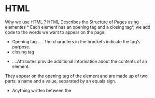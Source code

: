 # HTML 
Why we use HTML ?
HTML Describes the Structure of Pages using elementes * Each
element has an opening tag and a closing tag*, we add code to the words we want
to appear on the page.
* Opening tag *<Character >*  .... The characters in the brackets
indicate the tag's purpose. 
* closing tag *</Character>*
* <p Attribute Name="Attribute Value">  ....Attributes provide additional information about the contents of an element.
 They appear on the opening tag of the element and are made up of two parts: a name and a value, separated by an equals sign.
* Anything written between the <title> tags will appear in the title bar (or tabs) at the top of the browser window.
* Anything written between the <body> tags will appear in the main browser window.
*  Comments in HTML *<!-- comment goes here -->*
We use comment in HTML to add a comment to your code that will not be visible in the user's browser.
* Class Attribute .... Every HTML element can also carry a class attribute.
Sometimes, rather than uniquely identifying one element within a document, you will want a way to identify several elements
as being different from the other elements on the page.
* Block Elements ....Some elements will always appear to start on a new line inthe browser window.
 These are known as block level elements.
* Inline Elements ....Some elements will always appear to continue on the same line as their neighbouring elements.
These are known as inline elements.


## Extra Markup
Since the web was first created, there have been several different versions of HTML.
Each new version was designed to be an improvement on the last (with new elements and attributes added and older code removed).
* HTML 4
* XHTML 1.0
* HTML5
##### DOCTYPE 
Because there have been several versions of HTML, each web page should begin with a DOCTYPE declaration to tell a browser which version of HTML
the page is using.

There are some characters that are used in and reserved by HTML code. (For example, the left and right angled brackets.)

# HTML5 Layout
The new HTML5 elements indicate the purpose of different parts of a web page and help to describe its structure.

# PROCESS & Design

It's important to understand who your target audience is, why they would come to your site, what information
they want to find and when they are likely to return.

You can differentiate between pieces of information using 
* size
* color 
* style. 

Most web users do not read entire pages. Rather, they skim to find information. You can use contrast to create a visual hierarchy that gets
across your key message and helps users find what they are looking for.

Site navigation not only helps people find where they want to go, but also helps them understand what your site is about and how it is organized.
Good navigation tends to follow these principles
* Concise
* Clear
* Selective

# JavaScript

## The ABC of Programming:

### What is a script and how do I create one?
A script is a series of instructions that a computer can follow to achieve a goal. 
1: DEFINE THE GOAL 
2: DESIGN THE SCRIPT 
3: CODE EACH STEP 

**SKETCHING OUT THE TASKS IN A FLOWCHART**
Often scripts will need to perform different tasks in different situations.
You can use flowcharts to work out how the tasks fit together. 

### How do computers fit in with the world around them?
Computers use data to create models of things in the real world. The events, methods, and properties of an object all relate to each other:
Events can trigger methods, and methods can retrieve or update an object's properties. 

Using the document object, you can access and change what content users see on the page and respond to how they interact with it. 


### How do I write a script for a web page? 
* HTML : CONTENT LAYER
* CSS : PRESENTATION LAYER
* JS : BEHAVIOR LAYER

*You should link the CSS and JS files in to HTML index*You may see JavaScript in the HTML between opening <script> and closing </script> tags
(but it is better to put scripts in their own files)


